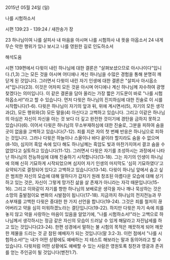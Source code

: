 2015년 05월 24일 (일)

나를 시험하소서



시편 139:23 - 139:24 / 새찬송가  장


23 하나님이여 나를 살피사 내 마음을 아시며 나를 시험하사 내 뜻을 아옵소서
24 내게 무슨 악한 행위가 있나 보시고 나를 영원한 길로 인도하소서

해석도움





시편 139편에서 다윗이 내린 하나님에 대한 결론은 "살펴보셨으므로 아시나이다"입니다.(1,3) 그는 모든 것을 아시며 어디에나 계신 하나님을 수많은 경험을 통해 분명히 깨닫게 된 것입니다. 그러면서 다윗이 내린 자기 인생에 대한 결론은 "살피사 아시옵소서"입니다(23). 이것은 어차피 모든 것읃 아시며 어디에나 계신 하나님께 자수하여 광명찾겠다는 의미입니다. 이 같은 결론을 담아 올리는 가장 짧은 기도문이 바로 "나를 시험하옵소서!"라고 할 수 있습니다. 먼저 다윗은 하나님의 진지하심에 대한 진술로 이 시를 시작합니다(1-6).
다윗은 하나님이 자기의 앞과 뒤, 위에 계시면서(5), 자기의 모든 생각과(2), 모든 행위와(3) 모든 말을(4) 아신다고 고백하고 있습니다. 그리고 이같은 하나님의 아심은 자신이 자신을 아는 것 보다 더 깊고 완전한 것이기에 경탄을 금하지 못하고 있습니다(6). 이어서 다윗은 하나님의 무소부재하심에 대한 진술로, 그분을 피하여 숨을 곳이 없음을 고백하고 있습니다(7-12). 죄를 지은 자의 첫 번째 반응은 하나님으로 피하는 것입니다. 그러나 다윗은 하늘이나 스올이나 바다 끝이라 할지라도 숨을 수 없으며(8-10), 심지어 흑암 속에 있다 해도 하나님께는 흑암도 빛과 마찬가지여서 결코 숨을 수 없었다고 실토하고 있습니다(11-12).
그러면서 다윗은 자기를 조성하시는 과정에서 나타난 하나님의 전능하심에 대해 진술하기 시작합니다(13-18). 그는 자기의 인생이 하나님에 의해 신히 기묘하게 시작되었으며 심지어 자기 인생의 마지막도 '심히 기묘하였다'고 요약되기로 결정되어 있다고 고백하고 있습니다(13-14). 다윗이 하나님 앞에서 숨고 싶은 범죄한 자신의 모습에 대해 말하다가 갑자기 원래 창조된 아름다운 모습에 대해 상기하고 있는 것은, 자신이 그렇게 망가진 삶을 살 존재가 아니라는 자각 때문입니다(15-16). 그리고 이와같이 자기를 향한 하나님의 보배로운 생각을 자나 깨나 묵상하는 것은 소망의 출발점이요 변화의 시발점이 됩니다(17-18).
지금까지 하나님의 전지전능과 무소부재를 고백한 다윗은 중대한 한 가지 선언을 합니다(19-24). 그것은 죄를 철저히 끊어버리고 약을 심히 미워하겠노라는 결단입니다(19-22).
하지만 다윗은 자기 속에 죄를 놓지 않고 악을 사랑하는 마음이 있음을 알았기에, "나를 시험하소서!"라는 고백으로 하나님께서 생각하시는 정금 같은 자신의 모습이 드러날 수 있게 해달라고 자진납세를 하고 있는 것입니다(23-24). 한편 성경에서 말하는 불 시험의 목적은 깨끗하게 되어 깨끗한 제물을 드리는 것 곧 참된 예배자가 되는 것입니다(말 3:2-3). 이런 점에서 "나를 시험하소서!"는 내가 어떤 상황에도 예배하는 지 테스트 해보라는 말과 동의어라고 할 수 있습니다. 다윗처럼 어떤 상황에도 예배할 수 있는 사람은 영원토록 칭찬과 영광과 존귀를 얻는 주인공이 될 것입니다(벧전1:7).